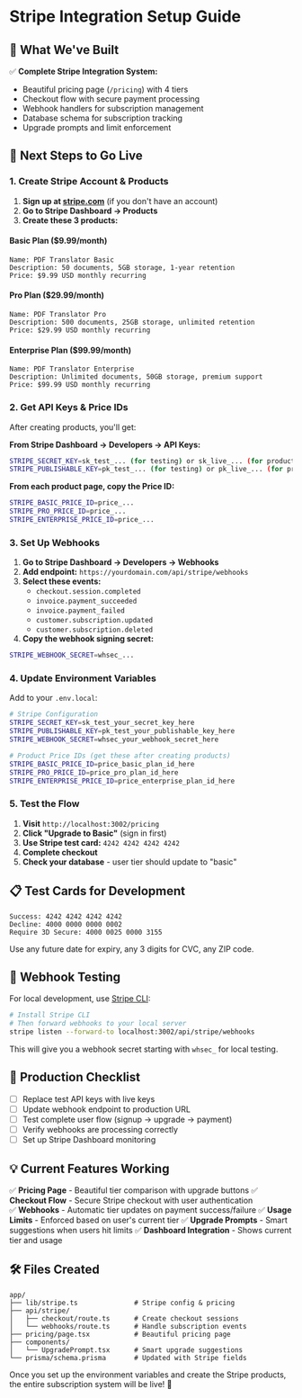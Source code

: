 # Stripe Integration Setup Guide

## 🎯 What We've Built

✅ **Complete Stripe Integration System:**
- Beautiful pricing page (`/pricing`) with 4 tiers
- Checkout flow with secure payment processing
- Webhook handlers for subscription management
- Database schema for subscription tracking
- Upgrade prompts and limit enforcement

## 🚀 Next Steps to Go Live

### 1. Create Stripe Account & Products
1. **Sign up at [stripe.com](https://stripe.com)** (if you don't have an account)
2. **Go to Stripe Dashboard → Products**
3. **Create these 3 products:**

#### Basic Plan ($9.99/month)
```
Name: PDF Translator Basic
Description: 50 documents, 5GB storage, 1-year retention
Price: $9.99 USD monthly recurring
```

#### Pro Plan ($29.99/month)  
```
Name: PDF Translator Pro
Description: 500 documents, 25GB storage, unlimited retention
Price: $29.99 USD monthly recurring
```

#### Enterprise Plan ($99.99/month)
```
Name: PDF Translator Enterprise  
Description: Unlimited documents, 50GB storage, premium support
Price: $99.99 USD monthly recurring
```

### 2. Get API Keys & Price IDs
After creating products, you'll get:

**From Stripe Dashboard → Developers → API Keys:**
```bash
STRIPE_SECRET_KEY=sk_test_... (for testing) or sk_live_... (for production)
STRIPE_PUBLISHABLE_KEY=pk_test_... (for testing) or pk_live_... (for production)
```

**From each product page, copy the Price ID:**
```bash
STRIPE_BASIC_PRICE_ID=price_... 
STRIPE_PRO_PRICE_ID=price_...
STRIPE_ENTERPRISE_PRICE_ID=price_...
```

### 3. Set Up Webhooks
1. **Go to Stripe Dashboard → Developers → Webhooks**
2. **Add endpoint:** `https://yourdomain.com/api/stripe/webhooks`
3. **Select these events:**
   - `checkout.session.completed`
   - `invoice.payment_succeeded`
   - `invoice.payment_failed`
   - `customer.subscription.updated`
   - `customer.subscription.deleted`
4. **Copy the webhook signing secret:**
```bash
STRIPE_WEBHOOK_SECRET=whsec_...
```

### 4. Update Environment Variables
Add to your `.env.local`:

```bash
# Stripe Configuration
STRIPE_SECRET_KEY=sk_test_your_secret_key_here
STRIPE_PUBLISHABLE_KEY=pk_test_your_publishable_key_here
STRIPE_WEBHOOK_SECRET=whsec_your_webhook_secret_here

# Product Price IDs (get these after creating products)
STRIPE_BASIC_PRICE_ID=price_basic_plan_id_here
STRIPE_PRO_PRICE_ID=price_pro_plan_id_here  
STRIPE_ENTERPRISE_PRICE_ID=price_enterprise_plan_id_here
```

### 5. Test the Flow
1. **Visit** `http://localhost:3002/pricing`
2. **Click "Upgrade to Basic"** (sign in first)
3. **Use Stripe test card:** `4242 4242 4242 4242`
4. **Complete checkout**
5. **Check your database** - user tier should update to "basic"

## 📋 Test Cards for Development

```
Success: 4242 4242 4242 4242
Decline: 4000 0000 0000 0002
Require 3D Secure: 4000 0025 0000 3155
```

Use any future date for expiry, any 3 digits for CVC, any ZIP code.

## 🔄 Webhook Testing
For local development, use [Stripe CLI](https://stripe.com/docs/stripe-cli):

```bash
# Install Stripe CLI
# Then forward webhooks to your local server
stripe listen --forward-to localhost:3002/api/stripe/webhooks
```

This will give you a webhook secret starting with `whsec_` for local testing.

## 🚀 Production Checklist

- [ ] Replace test API keys with live keys
- [ ] Update webhook endpoint to production URL
- [ ] Test complete user flow (signup → upgrade → payment)
- [ ] Verify webhooks are processing correctly
- [ ] Set up Stripe Dashboard monitoring

## 💡 Current Features Working

✅ **Pricing Page** - Beautiful tier comparison with upgrade buttons
✅ **Checkout Flow** - Secure Stripe checkout with user authentication  
✅ **Webhooks** - Automatic tier updates on payment success/failure
✅ **Usage Limits** - Enforced based on user's current tier
✅ **Upgrade Prompts** - Smart suggestions when users hit limits
✅ **Dashboard Integration** - Shows current tier and usage

## 🛠️ Files Created

```
app/
├── lib/stripe.ts              # Stripe config & pricing
├── api/stripe/
│   ├── checkout/route.ts      # Create checkout sessions  
│   └── webhooks/route.ts      # Handle subscription events
├── pricing/page.tsx           # Beautiful pricing page
├── components/
│   └── UpgradePrompt.tsx      # Smart upgrade suggestions
└── prisma/schema.prisma       # Updated with Stripe fields
```

Once you set up the environment variables and create the Stripe products, the entire subscription system will be live! 🎉 